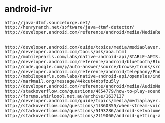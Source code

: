 android-ivr
===========
<pre>
http://java-dtmf.sourceforge.net/
http://henryranch.net/software/java-dtmf-detector/
http://developer.android.com/reference/android/media/MediaRecorder.html


http://developer.android.com/guide/topics/media/mediaplayer.html
http://developer.android.com/tools/adk/aoa.html
http://mobilepearls.com/labs/native-android-api/STABLE-APIS.html
http://developer.android.com/reference/android/bluetooth/BluetoothHeadset.html
http://code.google.com/p/auto-answer/source/browse/trunk/src/com/everysoft/autoanswer/AutoAnswerIntentService.java
http://developer.android.com/reference/android/telephony/PhoneStateListener.html#onCallStateChanged(int, java.lang.String)
http://mobilepearls.com/labs/native-android-api/opensles/index.html
http://markmail.org/message/44kcut4nbpfzu5ly
http://developer.android.com/reference/android/media/AudioManager.html#STREAM_VOICE_CALL
http://stackoverflow.com/questions/4654779/how-to-play-sound-from-microphone-to-speaker-directly-on-android
http://forums.whirlpool.net.au/archive/1637137
http://developer.android.com/guide/topics/media/mediaplayer.html SAYS: Note: You can play back the audio data only to the standard output device. Currently, that is the mobile device speaker or a Bluetooth headset. You cannot play sound files in the conversation audio during a call.
http://stackoverflow.com/questions/11360355/when-stream-voice-call-is-going-on-why-do-other-applications-hear-audio
http://stackoverflow.com/questions/5493286/android-setvolume-and-setaudiostreamtypeaudiomanager-stream-voice-call
http://stackoverflow.com/questions/2119060/android-getting-audio-to-play-through-earpiece
</pre>